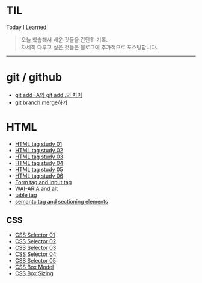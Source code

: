 # TIL
Today I Learned
> 오늘 학습해서 배운 것들을 간단히 기록.  
> 자세히 다루고 싶은 것들은 블로그에 추가적으로 포스팅합니다.
---
# git / github
- [git add -A와 git add .의 차이](https://github.com/sukyungdev/TIL/blob/main/git_github/git_add.md)
- [git branch merge하기](https://github.com/sukyungdev/TIL/blob/main/git_github/git_branch_merge.md)

# HTML
- [HTML tag study 01](https://github.com/sukyungdev/TIL/blob/main/HTML/html_tag_01.md)
- [HTML tag study 02](https://github.com/sukyungdev/TIL/blob/main/HTML/html_tag_02.md)
- [HTML tag study 03](https://github.com/sukyungdev/TIL/blob/main/HTML/html_tag_03.md)
- [HTML tag study 04](https://github.com/sukyungdev/TIL/blob/main/HTML/html_tag_04.md)
- [HTML tag study 05](https://github.com/sukyungdev/TIL/blob/main/HTML/html_tag_05.md)
- [HTML tag study 06](https://github.com/sukyungdev/TIL/blob/main/HTML/html_tag_06.md)
- [Form tag and Input tag](https://github.com/sukyungdev/TIL/blob/main/HTML/form_and_input.md)
- [WAI-ARIA and alt](https://github.com/sukyungdev/TIL/blob/main/HTML/WAI-ARIA%20and%20alt.md)
- [table tag](https://github.com/sukyungdev/TIL/blob/main/HTML/table%20tag.md)
- [semantc tag and sectioning elements](https://github.com/sukyungdev/TIL/blob/main/HTML/semantic%20tag%20and%20sectioning%20elements.md)

## CSS
- [CSS Selector 01](https://github.com/sukyungdev/TIL/blob/main/CSS/CSS%20Selector_01.md)
- [CSS Selector 02](https://github.com/sukyungdev/TIL/blob/main/CSS/CSS%20Selector_02.md)
- [CSS Selector 03](https://github.com/sukyungdev/TIL/blob/main/CSS/CSS%20Selector_03.md)
- [CSS Selector 04](https://github.com/sukyungdev/TIL/blob/main/CSS/CSS%20Selector_04.md)
- [CSS Selector 05](https://github.com/sukyungdev/TIL/blob/main/CSS/CSS%20Selector_05.md)
- [CSS Box Model](https://github.com/sukyungdev/TIL/blob/main/CSS/CSS%20Box%20Model.md)
- [CSS Box Sizing](https://github.com/sukyungdev/TIL/blob/main/CSS/CSS%20Box%20Sizing.md)
